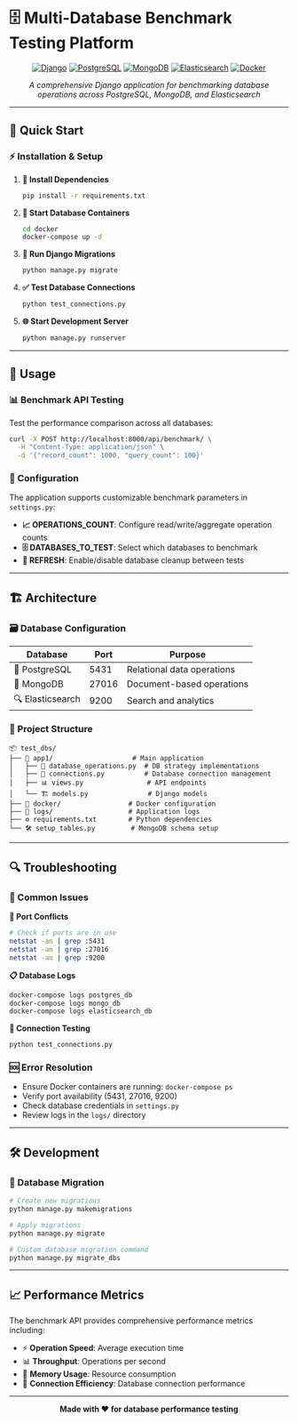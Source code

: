 # 🗄️ Multi-Database Benchmark Testing Platform

<div align="center">

[![Django](https://img.shields.io/badge/Django-092E20?style=for-the-badge&logo=django&logoColor=white)](https://djangoproject.com/)
[![PostgreSQL](https://img.shields.io/badge/PostgreSQL-316192?style=for-the-badge&logo=postgresql&logoColor=white)](https://postgresql.org/)
[![MongoDB](https://img.shields.io/badge/MongoDB-4EA94B?style=for-the-badge&logo=mongodb&logoColor=white)](https://mongodb.com/)
[![Elasticsearch](https://img.shields.io/badge/Elasticsearch-005571?style=for-the-badge&logo=elasticsearch&logoColor=white)](https://elastic.co/)
[![Docker](https://img.shields.io/badge/Docker-2496ED?style=for-the-badge&logo=docker&logoColor=white)](https://docker.com/)

*A comprehensive Django application for benchmarking database operations across PostgreSQL, MongoDB, and Elasticsearch*

</div>

---

## 🚀 Quick Start

### ⚡ Installation & Setup

1. **🔧 Install Dependencies**
   ```bash
   pip install -r requirements.txt
   ```

2. **🐳 Start Database Containers**
   ```bash
   cd docker
   docker-compose up -d
   ```

3. **🔄 Run Django Migrations**
   ```bash
   python manage.py migrate
   ```

4. **✅ Test Database Connections**
   ```bash
   python test_connections.py
   ```

5. **🌐 Start Development Server**
   ```bash
   python manage.py runserver
   ```

---

## 🎯 Usage

### 📊 Benchmark API Testing

Test the performance comparison across all databases:

```bash
curl -X POST http://localhost:8000/api/benchmark/ \
  -H "Content-Type: application/json" \
  -d '{"record_count": 1000, "query_count": 100}'
```

### 🔧 Configuration

The application supports customizable benchmark parameters in `settings.py`:

- **📈 OPERATIONS_COUNT**: Configure read/write/aggregate operation counts
- **🗄️ DATABASES_TO_TEST**: Select which databases to benchmark
- **🔄 REFRESH**: Enable/disable database cleanup between tests

---

## 🏗️ Architecture

### 🗃️ Database Configuration

| Database | Port | Purpose |
|----------|------|---------|
| 🐘 PostgreSQL | 5431 | Relational data operations |
| 🍃 MongoDB | 27016 | Document-based operations |
| 🔍 Elasticsearch | 9200 | Search and analytics |

### 📁 Project Structure

```
📦 test_dbs/
├── 🎯 app1/                    # Main application
│   ├── 🔧 database_operations.py  # DB strategy implementations
│   ├── 🔗 connections.py          # Database connection management
│   ├── 📊 views.py                # API endpoints
│   └── 🏗️ models.py               # Django models
├── 🐳 docker/                 # Docker configuration
├── 📝 logs/                   # Application logs
├── ⚙️ requirements.txt        # Python dependencies
└── 🛠️ setup_tables.py         # MongoDB schema setup
```

---

## 🔍 Troubleshooting

### 🚨 Common Issues

**📍 Port Conflicts**
```bash
# Check if ports are in use
netstat -an | grep :5431
netstat -an | grep :27016
netstat -an | grep :9200
```

**📋 Database Logs**
```bash
docker-compose logs postgres_db
docker-compose logs mongo_db
docker-compose logs elasticsearch_db
```

**🔗 Connection Testing**
```bash
python test_connections.py
```

### 🆘 Error Resolution

- Ensure Docker containers are running: `docker-compose ps`
- Verify port availability (5431, 27016, 9200)
- Check database credentials in `settings.py`
- Review logs in the `logs/` directory

---

## 🛠️ Development

### 🔄 Database Migration

```bash
# Create new migrations
python manage.py makemigrations

# Apply migrations
python manage.py migrate

# Custom database migration command
python manage.py migrate_dbs
```

---

## 📈 Performance Metrics

The benchmark API provides comprehensive performance metrics including:

- ⚡ **Operation Speed**: Average execution time
- 📊 **Throughput**: Operations per second
- 💾 **Memory Usage**: Resource consumption
- 🔄 **Connection Efficiency**: Database connection performance

---

<div align="center">

**Made with ❤️ for database performance testing**

</div>